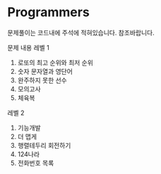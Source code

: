 # Programmers

문제풀이는 코드내에 주석에 적혀있습니다. 참조바랍니다.

문제 내용 
  레벨 1
  1. 로또의 최고 순위와 최저 순위
  2. 숫자 문자열과 영단어
  3. 완주하지 못한 선수
  4. 모의고사
  5. 체육복

  레벨 2
  1. 기능개발
  2. 더 맵게
  3. 행렬테두리 회전하기
  4. 124나라
  5. 전화번호 목록
